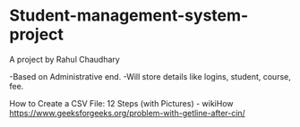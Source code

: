 # Student-management-system-project
A project by Rahul Chaudhary

-Based on Administrative end.
-Will store details like logins, student, course, fee.

How to Create a CSV File: 12 Steps (with Pictures) - wikiHow
https://www.geeksforgeeks.org/problem-with-getline-after-cin/
